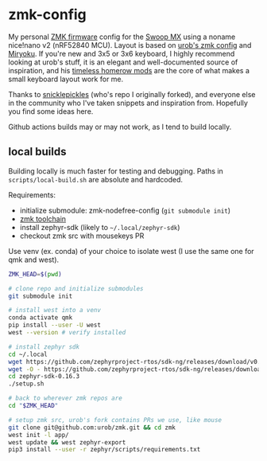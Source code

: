 # zmk-config
My personal [ZMK firmware](https://github.com/zmkfirmware/zmk/) config for the [Swoop MX](https://github.com/jimmerricks/swoop) using a noname nice!nano v2 (nRF52840 MCU). Layout is based on [urob's zmk config](https://github.com/urob/zmk-config) and [Miryoku](https://github.com/manna-harbour/miryoku_zmk). If you're new and 3x5 or 3x6 keyboard, I highly recommend looking at urob's stuff, it is an elegant and well-documented source of inspiration, and his [timeless homerow mods](https://github.com/urob/zmk-config#timeless-homerow-mods) are the core of what makes a small keyboard layout work for me.

Thanks to [snicklepickles](https://github.com/snicklepickles/zmk-config) (who's repo I originally forked), and everyone else in the community who I've taken snippets and inspiration from. Hopefully you find some ideas here.

Github actions builds may or may not work, as I tend to build locally.


## local builds 
Building locally is much faster for testing and debugging. Paths in `scripts/local-build.sh` are absolute and hardcoded.

Requirements:
- initialize submodule: zmk-nodefree-config (`git submodule init`)
- [zmk toolchain](https://zmk.dev/docs/development/setup)
- install zephyr-sdk (likely to `~/.local/zephyr-sdk`)
- checkout zmk src with mousekeys PR

Use venv (ex. conda) of your choice to isolate west (I use the same one for qmk and west).
```bash
ZMK_HEAD=$(pwd)

# clone repo and initialize submodules
git submodule init

# install west into a venv
conda activate qmk
pip install --user -U west
west --version # verify installed

# install zephyr sdk
cd ~/.local
wget https://github.com/zephyrproject-rtos/sdk-ng/releases/download/v0.16.3/zephyr-sdk-0.16.3_linux-x86_64.tar.xz
wget -O - https://github.com/zephyrproject-rtos/sdk-ng/releases/download/v0.16.3/sha256.sum | shasum --check --ignore-missing
cd zephyr-sdk-0.16.3
./setup.sh

# back to wherever zmk repos are
cd "$ZMK_HEAD"

# setup zmk src, urob's fork contains PRs we use, like mouse
git clone git@github.com:urob/zmk.git && cd zmk 
west init -l app/
west update && west zephyr-export
pip3 install --user -r zephyr/scripts/requirements.txt
```

